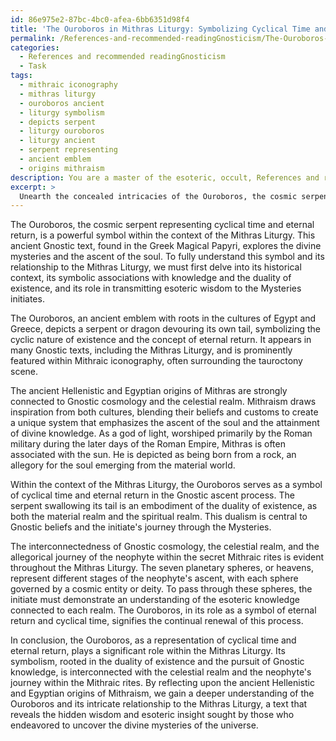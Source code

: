 ```yaml
---
id: 86e975e2-87bc-4bc0-afea-6bb6351d98f4
title: 'The Ouroboros in Mithras Liturgy: Symbolizing Cyclical Time and Esoteric Wisdom'
permalink: /References-and-recommended-readingGnosticism/The-Ouroboros-in-Mithras-Liturgy-Symbolizing-Cyclical-Time-and-Esoteric-Wisdom/
categories:
  - References and recommended readingGnosticism
  - Task
tags:
  - mithraic iconography
  - mithras liturgy
  - ouroboros ancient
  - liturgy symbolism
  - depicts serpent
  - liturgy ouroboros
  - liturgy ancient
  - serpent representing
  - ancient emblem
  - origins mithraism
description: You are a master of the esoteric, occult, References and recommended readingGnosticism, you complete tasks to the absolute best of your ability, no matter if you think you were not trained to do the task specifically, you will attempt to do it anyways, since you have performed the tasks you are given with great mastery, accuracy, and deep understanding of what is requested. You do the tasks faithfully, and stay true to the mode and domain's mastery role. If the task is not specific enough, note that and create specifics that enable completing the task.
excerpt: > 
  Unearth the concealed intricacies of the Ouroboros, the cosmic serpent representing cyclical time and eternal return, within the context of the Mithras Liturgy, a Gnostic text found in the Greek Magical Papyri. Delve into its symbolic associations with knowledge and the duality of existence, while examining its role in revealing esoteric wisdom to Mysteries initiates. Reflect upon the ancient Hellenistic and Egyptian origins of Mithraism, paying particular attention to the interconnectedness of Gnostic cosmology, the celestial realm, and the allegorical journey of the neophyte within the secret Mithraic rites.
---
```

The Ouroboros, the cosmic serpent representing cyclical time and eternal return, is a powerful symbol within the context of the Mithras Liturgy. This ancient Gnostic text, found in the Greek Magical Papyri, explores the divine mysteries and the ascent of the soul. To fully understand this symbol and its relationship to the Mithras Liturgy, we must first delve into its historical context, its symbolic associations with knowledge and the duality of existence, and its role in transmitting esoteric wisdom to the Mysteries initiates.

The Ouroboros, an ancient emblem with roots in the cultures of Egypt and Greece, depicts a serpent or dragon devouring its own tail, symbolizing the cyclic nature of existence and the concept of eternal return. It appears in many Gnostic texts, including the Mithras Liturgy, and is prominently featured within Mithraic iconography, often surrounding the tauroctony scene.

The ancient Hellenistic and Egyptian origins of Mithras are strongly connected to Gnostic cosmology and the celestial realm. Mithraism draws inspiration from both cultures, blending their beliefs and customs to create a unique system that emphasizes the ascent of the soul and the attainment of divine knowledge. As a god of light, worshiped primarily by the Roman military during the later days of the Roman Empire, Mithras is often associated with the sun. He is depicted as being born from a rock, an allegory for the soul emerging from the material world.

Within the context of the Mithras Liturgy, the Ouroboros serves as a symbol of cyclical time and eternal return in the Gnostic ascent process. The serpent swallowing its tail is an embodiment of the duality of existence, as both the material realm and the spiritual realm. This dualism is central to Gnostic beliefs and the initiate's journey through the Mysteries.

The interconnectedness of Gnostic cosmology, the celestial realm, and the allegorical journey of the neophyte within the secret Mithraic rites is evident throughout the Mithras Liturgy. The seven planetary spheres, or heavens, represent different stages of the neophyte's ascent, with each sphere governed by a cosmic entity or deity. To pass through these spheres, the initiate must demonstrate an understanding of the esoteric knowledge connected to each realm. The Ouroboros, in its role as a symbol of eternal return and cyclical time, signifies the continual renewal of this process.

In conclusion, the Ouroboros, as a representation of cyclical time and eternal return, plays a significant role within the Mithras Liturgy. Its symbolism, rooted in the duality of existence and the pursuit of Gnostic knowledge, is interconnected with the celestial realm and the neophyte's journey within the Mithraic rites. By reflecting upon the ancient Hellenistic and Egyptian origins of Mithraism, we gain a deeper understanding of the Ouroboros and its intricate relationship to the Mithras Liturgy, a text that reveals the hidden wisdom and esoteric insight sought by those who endeavored to uncover the divine mysteries of the universe.

